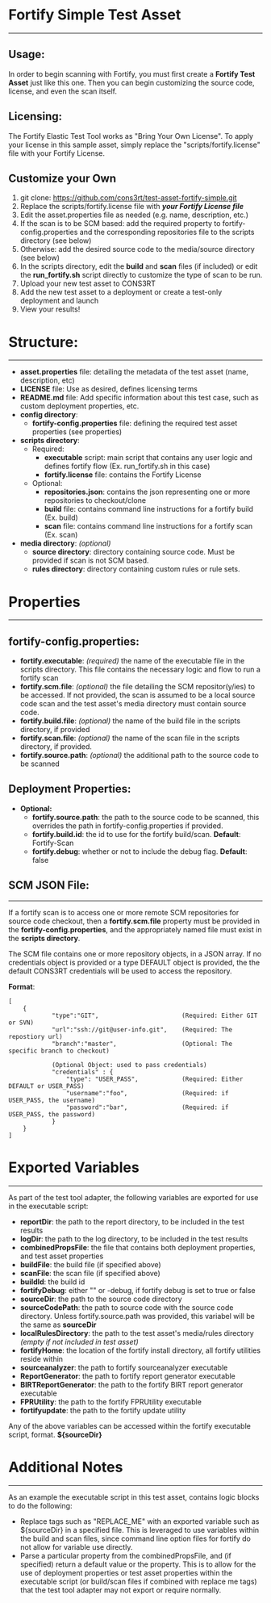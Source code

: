 # Fortify Simple Test Asset
* **
## Usage:
In order to begin scanning with Fortify, you must first create a **Fortify Test Asset** just like this one. Then you can begin customizing the source code, license, and even the scan itself.

## Licensing:

The Fortify Elastic Test Tool works as "Bring Your Own License". To apply your license in this sample asset, simply replace the "scripts/fortify.license" file with your Fortify License.

## Customize your Own

1.  git clone: https://github.com/cons3rt/test-asset-fortify-simple.git
2.  Replace the scripts/fortify.license file with _**your Fortify License file**_ 
3.  Edit the asset.properties file as needed (e.g. name, description, etc.)
4.  If the scan is to be SCM based: add the required property to fortify-config.properties and the corresponding repositories file to the scripts directory (see below)
5.  Otherwise: add the desired source code to the media/source directory (see below)
6.  In the scripts directory, edit the **build** and **scan** files (if included) or edit the **run_fortify.sh** script directly to customize the type of scan to be run.
7.  Upload your new test asset to CONS3RT
8.  Add the new test asset to a deployment or create a test-only deployment and launch
9.  View your results!

# Structure:
* **

*   **asset.properties** file: detailing the metadata of the test asset (name, description, etc)
*   **LICENSE** file: Use as desired, defines licensing terms
*   **README.md** file: Add specific information about this test case, such as custom deployment properties, etc.
*   **config directory**:
    *   **fortify-config.properties** file: defining the required test asset properties (see properties)
*   **scripts directory**:
    *   Required:
        * **executable** script: main script that contains any user logic and defines fortify flow (Ex. run_fortify.sh in this case)
        *   **fortify.license** file: contains the Fortify License
    *   Optional:
        *   **repositories.json**: contains the json representing one or more repositories to checkout/clone
        *   **build** file: contains command line instructions for a fortify build (Ex. build)
        *   **scan** file: contains command line instructions for a fortify scan (Ex. scan)
*   **media directory**: _(optional)_
    * **source directory**: directory containing source code. Must be provided if scan is not SCM based.
    * **rules directory**: directory containing custom rules or rule sets.
# Properties
* **

## fortify-config.properties:

*   **fortify.executable**: _(required)_ the name of the executable file in the scripts directory. This file contains the necessary logic and flow to run a fortify scan
*   **fortify.scm.file**: _(optional)_ the file detailing the SCM repositor(y/ies) to be accessed. If not provided, the scan is assumed to be a local source code scan and the test asset's media directory must contain source code.
*   **fortify.build.file**: _(optional)_ the name of the build file in the scripts directory, if provided 
*   **fortify.scan.file**: _(optional)_ the name of the scan file in the scripts directory, if provided.
*   **fortify.source.path**: _(optional)_ the additional path to the source code to be scanned

## Deployment Properties:
*   **Optional:**
    *   **fortify.source.path**: the path to the source code to be scanned, this overrides the path in fortify-config.properties if provided.
    *   **fortify.build.id**: the id to use for the fortify build/scan. **Default**: Fortify-Scan
    *   **fortify.debug**: whether or not to include the debug flag. **Default**: false

## SCM JSON File:
* **
If a fortify scan is to access one or more remote SCM repositories for source code checkout, then a **fortify.scm.file** property must be provided in the **fortify-config.properties**, and the appropriately named file must exist in the **scripts directory**.

The SCM file contains one or more repository objects, in a JSON array. If no credentials object is provided or a type DEFAULT object is provided, the the default CONS3RT credentials will be used to access the repository. 

**Format**: 

    [
        {
                "type":"GIT",                       (Required: Either GIT or SVN)
                "url":"ssh://git@user-info.git",    (Required: The repostiory url)
                "branch":"master",                  (Optional: The specific branch to checkout)
                
                (Optional Object: used to pass credentials)
                "credentials" : {                   
                    "type": "USER_PASS",            (Required: Either DEFAULT or USER_PASS) 
                    "username":"foo",               (Required: if USER_PASS, the username)
                    "password":"bar",               (Required: if USER_PASS, the password)
                }
        }
    ]
    
# Exported Variables
* **

As part of the test tool adapter, the following variables are exported for use in the executable script:

*   **reportDir**: the path to the report directory, to be included in the test results
*   **logDir**: the path to the log directory, to be included in the test results
*   **combinedPropsFile**: the file that contains both deployment properties, and test asset properties
*   **buildFile**: the build file (if specified above)
*   **scanFile**: the scan file (if specified above)
*   **buildId**: the build id
*   **fortifyDebug**: either "" or -debug, if fortify debug is set to true or false
*   **sourceDir**: the path to the source code directory
*   **sourceCodePath**: the path to source code with the source code directory. Unless fortify.source.path was provided, this variabel will be the same as **sourceDir**
*   **localRulesDirectory**: the path to the test asset's media/rules directory _(empty if not included in test asset)_
*   **fortifyHome**: the location of the fortify install directory, all fortify utilities reside within
*   **sourceanalyzer**: the path to fortify sourceanalyzer executable
*   **ReportGenerator**: the path to fortify report generator executable
*   **BIRTReportGenerator**: the path to the fortify BIRT report generator executable
*   **FPRUtility**: the path to the fortify FPRUtility executable
*   **fortifyupdate**: the path to the fortify update utility

Any of the above variables can be accessed within the fortify executable script, format. **${sourceDir}**

# Additional Notes
* **

As an example the executable script in this test asset, contains logic blocks to do the following:

*   Replace tags such as "REPLACE_ME" with an exported variable such as ${sourceDir} in a specified file. This is leveraged to use variables within the build and scan files, since command line option files for fortify do not allow for variable use directly.
*   Parse a particular property from the combinedPropsFile, and (if specified) return a default value or the property. This is to allow for the use of deployment properties or test asset properties within the executable script (or build/scan files if combined with replace me tags) that the test tool adapter may not export or require normally.


